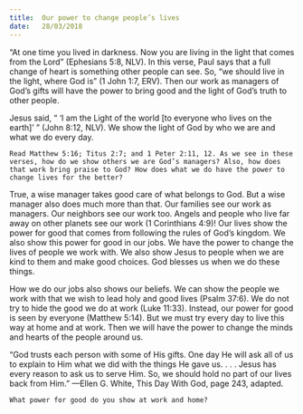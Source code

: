```yaml
---
title:  Our power to change people’s lives
date:   28/03/2018
---
```


“At one time you lived in darkness. Now you are living in the light that comes from the Lord” (Ephesians 5:8, NLV). In this verse, Paul says that a full change of heart is something other people can see. So, “we should live in the light, where God is” (1 John 1:7, ERV). Then our work as managers of God’s gifts will have the power to bring good and the light of God’s truth to other people. 

Jesus said, “ ‘I am the Light of the world [to everyone who lives on the earth]’ ” (John 8:12, NLV). We show the light of God by who we are and what we do every day. 

`Read Matthew 5:16; Titus 2:7; and 1 Peter 2:11, 12. As we see in these verses, how do we show others we are God’s managers? Also, how does that work bring praise to God? How does what we do have the power to change lives for the better?` 

True, a wise manager takes good care of what belongs to God. But a wise manager also does much more than that. Our families see our work as managers. Our neighbors see our work too. Angels and people who live far away on other planets see our work (1 Corinthians 4:9)! Our lives show the power for good that comes from following the rules of God’s kingdom. We also show this power for good in our jobs. We have the power to change the lives of people we work with. We also show Jesus to people when we are kind to them and make good choices. God blesses us when we do these things. 

How we do our jobs also shows our beliefs. We can show the people we work with that we wish to lead holy and good lives (Psalm 37:6). We do not try to hide the good we do at work (Luke 11:33). Instead, our power for good is seen by everyone (Matthew 5:14). But we must try every day to live this way at home and at work. Then we will have the power to change the minds and hearts of the people around us. 

“God trusts each person with some of His gifts. One day He will ask all of us to explain to Him what we did with the things He gave us. . . . Jesus has every reason to ask us to serve Him. So, we should hold no part of our lives back from Him.” —Ellen G. White, This Day With God, page 243, adapted. 

`What power for good do you show at work and home?`
